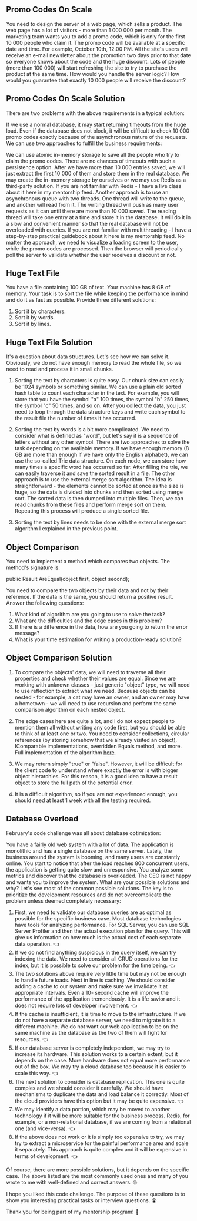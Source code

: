 ## Promo Codes On Scale

You need to design the server of a web page, which sells a product. The web page has a lot of visitors - more than 1 000 000 per month. The marketing team wants you to add a promo code, which is only for the first 10 000 people who claim it. The promo code will be available at a specific date and time. For example, October 10th, 12:00 PM. All the site's users will receive an e-mail newsletter about the promotion two days prior to that date so everyone knows about the code and the huge discount. Lots of people (more than 100 000) will start refreshing the site to try to purchase the product at the same time. How would you handle the server logic? How would you guarantee that exactly 10 000 people will receive the discount?

## Promo Codes On Scale Solution

There are two problems with the above requirements in a typical solution:

If we use a normal database, it may start returning timeouts from the huge load. Even if the database does not block, it will be difficult to check 10 000 promo codes exactly because of the asynchronous nature of the requests. We can use two approaches to fulfill the business requirements:

We can use atomic in-memory storage to save all the people who try to claim the promo codes. There are no chances of timeouts with such a persistence option. After we have more than 10 000 entries saved, we will just extract the first 10 000 of them and store them in the real database. We may create the in-memory storage by ourselves or we may use Redis as a third-party solution. If you are not familiar with Redis - I have a live class about it here in my mentorship feed. Another approach is to use an asynchronous queue with two threads. One thread will write to the queue, and another will read from it. The writing thread will push as many user requests as it can until there are more than 10 000 saved. The reading thread will take one entry at a time and store it in the database. It will do it in a slow and convenient manner so that the real database will not be overloaded with queries. If you are not familiar with multithreading - I have a step-by-step practical guidebook about it here is my mentorship feed. No matter the approach, we need to visualize a loading screen to the user, while the promo codes are processed. Then the browser will periodically poll the server to validate whether the user receives a discount or not.

## Huge Text File

You have a file containing 100 GB of text. Your machine has 8 GB of memory. Your task is to sort the file while keeping the performance in mind and do it as fast as possible. Provide three different solutions:

1. Sort it by characters.
2. Sort it by words.
3. Sort it by lines.

## Huge Text File Solution

It's a question about data structures. Let's see how we can solve it. Obviously, we do not have enough memory to read the whole file, so we need to read and process it in small chunks. 

1. Sorting the text by characters is quite easy. Our chunk size can easily be 1024 symbols or something similar. We can use a plain old sorted hash table to count each character in the text. For example, you will store that you have the symbol "a" 100 times, the symbol "b" 250 times, the symbol "c" 50 times, and so on. After you collect the data, you just need to loop through the data structure keys and write each symbol to the result file the number of times it has occurred.

2. Sorting the text by words is a bit more complicated. We need to consider what is defined as "word", but let's say it is a sequence of letters without any other symbol. There are two approaches to solve the task depending on the available memory. If we have enough memory (8 GB are more than enough if we have only the English alphabet), we can use the so-called Trie data structure. On each node, we can store how many times a specific word has occurred so far. After filling the trie, we can easily traverse it and save the sorted result in a file. The other approach is to use the external merge sort algorithm. The idea is straightforward - the elements cannot be sorted at once as the size is huge, so the data is divided into chunks and then sorted using merge sort. The sorted data is then dumped into multiple files. Then, we can read chunks from these files and perform merge sort on them. Repeating this process will produce a single sorted file.

3. Sorting the text by lines needs to be done with the external merge sort algorithm I explained in the previous point.

## Object Comparison

You need to implement a method which compares two objects. The method's signature is:

public Result AreEqual(object first, object second);

You need to compare the two objects by their data and not by their reference. If the data is the same, you should return a positive result.
Answer the following questions:
1. What kind of algorithm are you going to use to solve the task? 
2. What are the difficulties and the edge cases in this problem? 
3. If there is a difference in the data, how are you going to return the error message? 
4. What is your time estimation for writing a production-ready solution? 

## Object Comparison Solution

1. To compare the objects' data, we will need to traverse all their properties and check whether their values are equal. Since we are working with unknown classes - just generic "object" type, we will need to use reflection to extract what we need. Because objects can be nested - for example, a cat may have an owner, and an owner may have a hometown - we will need to use recursion and perform the same comparison algorithm on each nested object.

2. The edge cases here are quite a lot, and I do not expect people to mention them all without writing any code first, but you should be able to think of at least one or two. You need to consider collections, circular references (by storing somehow that we already visited an object), IComparable implementations, overridden Equals method, and more. Full implementation of the algorithm [here](https://github.com/pirocorp/CSharp-Playground/tree/main/03.%20Deep%20Equality%20Algorithm).

3. We may return simply "true" or "false". However, it will be difficult for the client code to understand where exactly the error is with bigger object hierarchies. For this reason, it is a good idea to have a result object to store the full path of the potential error. 

4. It is a difficult algorithm, so if you are not experienced enough, you should need at least 1 week with all the testing required.

## Database Overload

February's code challenge was all about database optimization:

You have a fairly old web system with a lot of data. The application is monolithic and has a single database on the same server. Lately, the business around the system is booming, and many users are constantly online. You start to notice that after the load reaches 800 concurrent users, the application is getting quite slow and unresponsive. You analyze some metrics and discover that the database is overloaded. The CEO is not happy and wants you to improve the system. What are your possible solutions and why?
Let's see most of the common possible solutions. The key is to prioritize the development resources and do not overcomplicate the problem unless deemed completely necessary:

1. First, we need to validate our database queries are as optimal as possible for the specific business case. Most database technologies have tools for analyzing performance. For SQL Server, you can use SQL Server Profiler and then the actual execution plan for the query. This will give us information on how much is the actual cost of each separate data operation. 👈
2. If we do not find anything suspicious in the query itself, we can try indexing the data. We need to consider all CRUD operations for the index, but it is possible to solve our problem for the time being. 👈
3. The two solutions above require very little time but may not be enough to handle future loads. Next in line is caching. We should consider adding a cache to our system and make sure we invalidate it at appropriate intervals. Even a 10- second cache will improve the performance of the application tremendously. It is a life savior and it does not require lots of developer involvement. 👈
4. If the cache is insufficient, it is time to move to the infrastructure. If we do not have a separate database server, we need to migrate it to a different machine. We do not want our web application to be on the same machine as the database as the two of them will fight for resources. 👈
5. If our database server is completely independent, we may try to increase its hardware. This solution works to a certain extent, but it depends on the case. More hardware does not equal more performance out of the box. We may try a cloud database too because it is easier to scale this way. 👈
6. The next solution to consider is database replication. This one is quite complex and we should consider it carefully. We should have mechanisms to duplicate the data and load balance it correctly. Most of the cloud providers have this option but it may be quite expensive. 👈
7. We may identify a data portion, which may be moved to another technology if it will be more suitable for the business process. Redis, for example, or a non-relational database, if we are coming from a relational one (and vice-versa). 👈 
8. If the above does not work or it is simply too expensive to try, we may try to extract a microservice for the painful performance area and scale it separately. This approach is quite complex and it will be expensive in terms of development.  👈

Of course, there are more possible solutions, but it depends on the specific case. The above listed are the most commonly used ones and many of you wrote to me with well-defined and correct answers. 🤓

I hope you liked this code challenge. The purpose of these questions is to show you interesting practical tasks or interview questions. 😵

Thank you for being part of my mentorship program! 🙏



